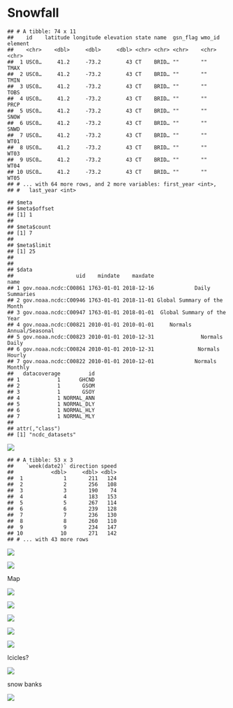 Snowfall
================

    ## # A tibble: 74 x 11
    ##    id    latitude longitude elevation state name  gsn_flag wmo_id element
    ##    <chr>    <dbl>     <dbl>     <dbl> <chr> <chr> <chr>    <chr>  <chr>  
    ##  1 USC0…     41.2     -73.2        43 CT    BRID… ""       ""     TMAX   
    ##  2 USC0…     41.2     -73.2        43 CT    BRID… ""       ""     TMIN   
    ##  3 USC0…     41.2     -73.2        43 CT    BRID… ""       ""     TOBS   
    ##  4 USC0…     41.2     -73.2        43 CT    BRID… ""       ""     PRCP   
    ##  5 USC0…     41.2     -73.2        43 CT    BRID… ""       ""     SNOW   
    ##  6 USC0…     41.2     -73.2        43 CT    BRID… ""       ""     SNWD   
    ##  7 USC0…     41.2     -73.2        43 CT    BRID… ""       ""     WT01   
    ##  8 USC0…     41.2     -73.2        43 CT    BRID… ""       ""     WT03   
    ##  9 USC0…     41.2     -73.2        43 CT    BRID… ""       ""     WT04   
    ## 10 USC0…     41.2     -73.2        43 CT    BRID… ""       ""     WT05   
    ## # ... with 64 more rows, and 2 more variables: first_year <int>,
    ## #   last_year <int>

    ## $meta
    ## $meta$offset
    ## [1] 1
    ## 
    ## $meta$count
    ## [1] 7
    ## 
    ## $meta$limit
    ## [1] 25
    ## 
    ## 
    ## $data
    ##                    uid    mindate    maxdate                        name
    ## 1 gov.noaa.ncdc:C00861 1763-01-01 2018-12-16             Daily Summaries
    ## 2 gov.noaa.ncdc:C00946 1763-01-01 2018-11-01 Global Summary of the Month
    ## 3 gov.noaa.ncdc:C00947 1763-01-01 2018-01-01  Global Summary of the Year
    ## 4 gov.noaa.ncdc:C00821 2010-01-01 2010-01-01     Normals Annual/Seasonal
    ## 5 gov.noaa.ncdc:C00823 2010-01-01 2010-12-31               Normals Daily
    ## 6 gov.noaa.ncdc:C00824 2010-01-01 2010-12-31              Normals Hourly
    ## 7 gov.noaa.ncdc:C00822 2010-01-01 2010-12-01             Normals Monthly
    ##   datacoverage         id
    ## 1            1      GHCND
    ## 2            1       GSOM
    ## 3            1       GSOY
    ## 4            1 NORMAL_ANN
    ## 5            1 NORMAL_DLY
    ## 6            1 NORMAL_HLY
    ## 7            1 NORMAL_MLY
    ## 
    ## attr(,"class")
    ## [1] "ncdc_datasets"

![](snowflakes_files/figure-gfm/unnamed-chunk-4-1.png)<!-- -->

    ## # A tibble: 53 x 3
    ##    `week(date2)` direction speed
    ##            <dbl>     <dbl> <dbl>
    ##  1             1       211   124
    ##  2             2       256   108
    ##  3             3       190    74
    ##  4             4       183   153
    ##  5             5       267   114
    ##  6             6       239   128
    ##  7             7       236   130
    ##  8             8       260   110
    ##  9             9       234   147
    ## 10            10       271   142
    ## # ... with 43 more rows

![](snowflakes_files/figure-gfm/unnamed-chunk-8-1.png)<!-- -->

![](snowflakes_files/figure-gfm/unnamed-chunk-9-1.png)<!-- -->

Map

![](snowflakes_files/figure-gfm/unnamed-chunk-10-1.png)<!-- -->

![](snowflakes_files/figure-gfm/unnamed-chunk-14-1.png)<!-- -->

![](snowflakes_files/figure-gfm/unnamed-chunk-17-1.png)<!-- -->

![](snowflakes_files/figure-gfm/unnamed-chunk-18-1.png)<!-- -->

![](snowflakes_files/figure-gfm/unnamed-chunk-19-1.png)<!-- -->

Icicles?

![](snowflakes_files/figure-gfm/unnamed-chunk-20-1.png)<!-- -->

snow banks

![](snowflakes_files/figure-gfm/unnamed-chunk-21-1.png)<!-- -->

